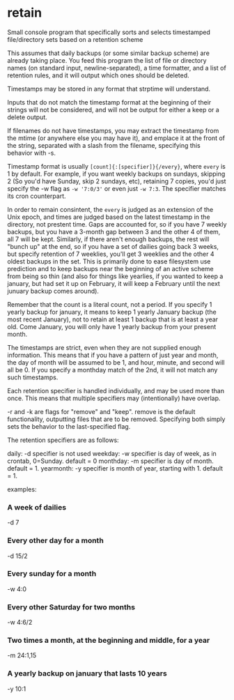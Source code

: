 # retain
Small console program that specifically sorts and selects timestamped
file/directory sets based on a retention scheme

This assumes that daily backups (or some similar backup scheme) are already
taking place.  You feed this program the list of file or directory names (on
standard input, newline-separated), a time formatter, and a list of retention
rules, and it will output which ones should be deleted.

Timestamps may be stored in any format that strptime will understand.

Inputs that do not match the timestamp format at the beginning of their strings
will not be considered, and will not be output for either a keep or a delete
output.

If filenames do not have timestamps, you may extract the timestamp from the
mtime (or anywhere else you may have it), and emplace it at the front of the
string, separated with a slash from the filename, specifying this behavior with
-s.

Timestamp format is usually `[count]{:[specifier]}{/every}`, where `every` is 1
by default.
For example, if you want weekly backups on sundays, skipping 2 (So you'd have
Sunday, skip 2 sundays, etc), retaining 7 copies, you'd just specify the -w
flag as `-w '7:0/3'` or even just `-w 7:3`.
The specifier matches its cron counterpart.


In order to remain consintent, the `every` is judged as an extension of the
Unix epoch, and times are judged based on the latest timestamp in the
directory, not prestent time.  Gaps are accounted for, so if you have 7 weekly
backups, but you have a 3-month gap between 3 and the other 4 of them, all 7
will be kept. Similarly, if there aren't enough backups, the rest will "bunch
up" at the end, so if you have a set of dailies going back 3 weeks, but specify
retention of 7 weeklies, you'll get 3 weeklies and the other 4 oldest backups
in the set.  This is primarily done to ease filesystem use prediction and to
keep backups near the beginning of an active scheme from being so thin (and
also for things like yearlies, if you wanted to keep a january, but had set it
up on February, it will keep a February until the next junuary backup comes
around).

Remember that the count is a literal count, not a period.  If you specify 1
yearly backup for january, it means to keep 1 yearly January backup (the most
recent January), not to retain at least 1 backup that is at least a year old.
Come January, you will only have 1 yearly backup from your present month.

The timestamps are strict, even when they are not supplied enough information.
This means that if you have a pattern of just year and month, the day of month
will be assumed to be 1, and hour, minute, and second will all be 0.  If you
specify a monthday match of the 2nd, it will not match any such timestamps.

Each retention specifier is handled individually, and may be used more than
once.  This means that multiple specifiers may (intentionally) have overlap.

-r and -k are flags for "remove" and "keep".  remove is the default
functionality, outputting files that are to be removed.  Specifying both simply
sets the behavior to the last-specified flag.

The retention specifiers are as follows:

daily:      -d  specifier is not used
weekday:    -w  specifier is day of week, as in crontab, 0=Sunday. default = 0
monthday:   -m  specifier is day of month. default = 1.
yearmonth:  -y  specifier is month of year, starting with 1. default = 1.

examples:

### A week of dailies
-d 7

### Every other day for a month
-d 15/2

### Every sunday for a month
-w 4:0

### Every other Saturday for two months
-w 4:6/2

### Two times a month, at the beginning and middle, for a year
-m 24:1,15

### A yearly backup on january that lasts 10 years
-y 10:1

